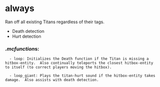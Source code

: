 # always
Ran off all existing Titans regardless of their tags.

  - Death detection
  - Hurt detection

### *.mcfunction*s:
      - loop: Initializes the Death function if the Titan is missing a hitbox-entity.  Also continually teleports the closest hitbox-entity to itself (to correct players moving the hitbox).
    
      - loop_giant: Plays the titan-hurt sound if the hitbox-entity takes damage.  Also assists with death detection.

